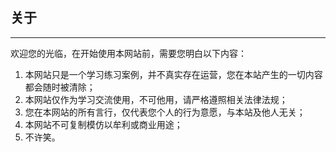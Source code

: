 ## 关于  

---------------  

欢迎您的光临，在开始使用本网站前，需要您明白以下内容：

1. 本网站只是一个学习练习案例，并不真实存在运营，您在本站产生的一切内容都会随时被清除；
2. 本网站仅作为学习交流使用，不可他用，请严格遵照相关法律法规；
3. 您在本网站的所有言行，仅代表您个人的行为意愿，与本站及他人无关；
4. 本网站不可复制模仿以牟利或商业用途；
5. 不许笑。


